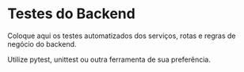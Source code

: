 # Testes do Backend

Coloque aqui os testes automatizados dos serviços, rotas e regras de negócio do backend.

Utilize pytest, unittest ou outra ferramenta de sua preferência.
